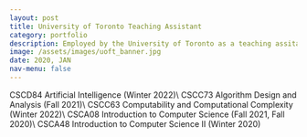 ```yaml
---
layout: post
title: University of Toronto Teaching Assistant
category: portfolio
description: Employed by the University of Toronto as a teaching assitant
image: /assets/images/uoft_banner.jpg
date: 2020, JAN
nav-menu: false
---
```


CSCD84 Artificial Intelligence (Winter 2022)\\
CSCC73 Algorithm Design and Analysis (Fall 2021)\\
CSCC63 Computability and Computational Complexity (Winter 2022)\\
CSCA08 Introduction to Computer Science (Fall 2021, Fall 2020)\\
CSCA48 Introduction to Computer Science II (Winter 2020)